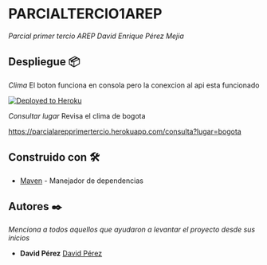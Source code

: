 # PARCIALTERCIO1AREP




_Parcial primer tercio AREP David Enrique Pérez Mejia_







## Despliegue 📦
_Clima_ El boton funciona en consola pero la conexcion al api esta funcionado


[![Deployed to Heroku](https://www.herokucdn.com/deploy/button.png)](https://parcialarepprimertercio.herokuapp.com/clima)

_Consultar lugar_ Revisa el clima de bogota

https://parcialarepprimertercio.herokuapp.com/consulta?lugar=bogota

## Construido con 🛠️

* [Maven](https://maven.apache.org/) - Manejador de dependencias




## Autores ✒️

_Menciona a todos aquellos que ayudaron a levantar el proyecto desde sus inicios_

* **David Pérez**    [David Pérez](https://github.com/DavidPZ666)






